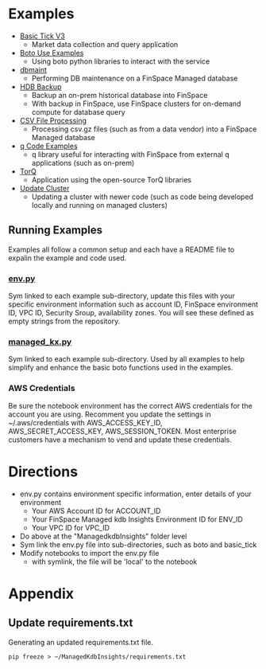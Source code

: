 # Examples
- [Basic Tick V3](basic_tick_V3)  
  - Market data collection and query application   
- [Boto Use Examples](boto)  
  - Using boto python libraries to interact with the service   
- [dbmaint](dbmaint)  
  - Performing DB maintenance on a FinSpace Managed database
- [HDB Backup](hdb_backup)  
  - Backup an on-prem historical database into FinSpace
  - With backup in FinSpace, use FinSpace  clusters for on-demand compute for database query
- [CSV File Processing](processing_data)  
  - Processing csv.gz files (such as from a data vendor) into a FinSpace Managed database
- [q Code Examples](q)  
  - q library useful for interacting with FinSpace from external q applications (such as on-prem)
- [TorQ](torq)  
  - Application using the open-source TorQ libraries
- [Update Cluster](update_cluster)  
  - Updating a cluster with newer code (such as code being developed locally and running on managed clusters)   


## Running Examples
Examples all follow a common setup and each have a README file to expalin the example and code used.


### [env.py](env.py)
Sym linked to each example sub-directory, update this files with your specific environment information such as account ID, FinSpace environment ID, VPC ID, Security Sroup, availability zones. You will see these defined as empty strings from the repository.


### [managed_kx.py](managed_kx.py)
Sym linked to each example sub-directory. Used by all examples to help simplify and enhance the basic boto functions used in the examples.


### AWS Credentials
Be sure the notebook environment has the correct AWS credentials for the account you are using. Recomment you update the settings in ~/.aws/credentials with AWS_ACCESS_KEY_ID, AWS_SECRET_ACCESS_KEY, AWS_SESSION_TOKEN. Most enterprise customers have a mechanism to vend and update these credentials.


# Directions
- env.py contains environment specific information, enter details of your environment
  - Your AWS Account ID for ACCOUNT_ID
  - Your FinSpace Managed kdb Insights Environment ID for ENV_ID
  - Your VPC ID for VPC_ID
- Do above at the "ManagedkdbInsights" folder level
- Sym link the env.py file into sub-directories, such as boto and basic_tick
- Modify notebooks to import the env.py file
  - with symlink, the file will be 'local' to the notebook

# Appendix

## Update requirements.txt
Generating an updated requirements.txt file.

```
pip freeze > ~/ManagedKdbInsights/requirements.txt
```

